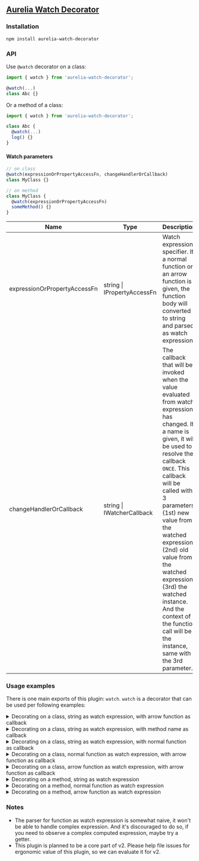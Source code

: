 ## [Aurelia Watch Decorator](https://github.com/bigopon/aurelia-watch-decorator)


### Installation

```shell
npm install aurelia-watch-decorator
```

### API

Use `@watch` decorator on a class:
```ts
import { watch } from 'aurelia-watch-decorator';

@watch(...)
class Abc {}
```
Or a method of a class:
```ts
import { watch } from 'aurelia-watch-decorator';

class Abc {
  @watch(...)
  log() {}
}
```

#### Watch parameters
```ts
// on class
@watch(expressionOrPropertyAccessFn, changeHandlerOrCallback)
class MyClass {}

// on method
class MyClass {
  @watch(expressionOrPropertyAccessFn)
  someMethod() {}
}
```

| Name | Type | Description |
|-|-|-|
| expressionOrPropertyAccessFn | string \| IPropertyAccessFn<T> | Watch expression specifier. If a normal function or an arrow function is given, the function body will converted to string and parsed as watch expression |
| changeHandlerOrCallback | string \| IWatcherCallback<T> | The callback that will be invoked when the value evaluated from watch expression has changed. If a name is given, it will be used to resolve the callback `ONCE`. This callback will be called with 3 parameters: (1st) new value from the watched expression. (2nd) old value from the watched expression (3rd) the watched instance. And the context of the function call will be the instance, same with the 3rd parameter. |

### Usage examples

There is one main exports of this plugin: `watch`. `watch` is a decorator that can be used per following examples:

<details>
<summary>Decorating on a class, string as watch expression, with arrow function as callback</summary>

```ts
@watch('counter', (newValue, oldValue, app) => app.log(newValue))
class App {

  counter = 0;

  log(whatToLog) {
    console.log(whatToLog);
  }
}
```
</details>

<details>
<summary>Decorating on a class, string as watch expression, with method name as callback</summary>

> ❗❗❗❗ method name will be used to resolve the function `ONCE`, which means changing method after the instance has been created will not be recognised.

```ts
@watch('counter', 'log')
class App {

  counter = 0;

  log(whatToLog) {
    console.log(whatToLog);
  }
}
```
</details>

<details>
<summary>Decorating on a class, string as watch expression, with normal function as callback</summary>

```ts
@watch('counter', function(newValue, oldValue, app) {
  app.log(newValue);
  // or use this, it will point to the instance of this class
  this.log(newValue);
})
class App {

  counter = 0;

  log(whatToLog) {
    console.log(whatToLog);
  }
}
```
</details>

<details>
<summary>Decorating on a class, normal function as watch expression, with arrow function as callback</summary>

```ts
@watch(function (abc) { return counter }, (newValue, oldValue, app) => app.log(newValue))
class App {

  counter = 0;

  log(whatToLog) {
    console.log(whatToLog);
  }
}
```
</details>

<details>
<summary>Decorating on a class, arrow function as watch expression, with arrow function as callback</summary>

```ts
@watch(abc => abc.counter, (newValue, oldValue, app) => app.log(newValue))
class App {

  counter = 0;

  log(whatToLog) {
    console.log(whatToLog);
  }
}
```
</details>

<details>
<summary>Decorating on a method, string as watch expression</summary>

```ts
class App {

  counter = 0;

  @watch('counter')
  log(whatToLog) {
    console.log(whatToLog);
  }
}
```
</details>

<details>
<summary>Decorating on a method, normal function as watch expression</summary>

```ts
class App {

  counter = 0;

  @watch(function(abc) { return abc.counter })
  log(whatToLog) {
    console.log(whatToLog);
  }
}
```
</details>

<details>
<summary>Decorating on a method, arrow function as watch expression</summary>

```ts
class App {

  counter = 0;

  @watch(abc => abc.counter)
  log(whatToLog) {
    console.log(whatToLog);
  }
}
```
</details>

### Notes

- The parser for function as watch expression is somewhat naive, it won't be able to handle complex expression. And it's discouraged to do so, if you need to observe a complex computed expression, maybe try a getter.
- This plugin is planned to be a core part of v2. Please help file issues for ergonomic value of this plugin, so we can evaluate it for v2.
